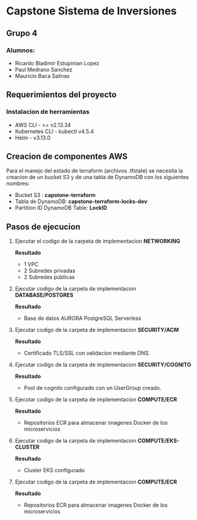 # Capstone Sistema de Inversiones
## Grupo 4
### Alumnos:
- Ricardo Bladimir Estupinian Lopez
- Paul Medrano Sanchez
- Mauricio Baca Salinas


## Requerimientos del proyecto
### Instalacion de herramientas
- AWS CLI - >= v2.13.34
- Kubernetes CLI - kubectl v4.5.4
- Helm - v3.13.0

## Creacion de componentes AWS
Para el manejo del estado de terraform (archivos .tfstate) se necesita la creacion de un bucket S3 y de una tabla de DynamoDB con los siguientes nombres:
- Bucket S3 : **capstone-terraform**
- Tabla de DynamoDB: **capstone-terraform-locks-dev**
- Partition ID DynamoDB Table: **LockID**

## Pasos de ejecucion
1. Ejecutar el codigo de la carpeta de implementacion **NETWORKING**

    **Resultado**
    - 1 VPC
    - 2 Subredes privadas
    - 2 Subredes públicas
2. Ejecutar codigo de la carpeta de implementacion **DATABASE/POSTGRES**

   **Resultado**
      - Base de datos AURORA PostgreSQL Serverless
   
3. Ejecutar codigo de la carpeta de implementacion **SECURITY/ACM**

   **Resultado**
    - Certificado TLS/SSL con validacion mediante DNS.
   
4. Ejecutar codigo de la carpeta de implementacion **SECURITY/COGNITO**

    **Resultado**
    - Pool de cognito configurado con un UserGroup creado.

5. Ejecutar codigo de la carpeta de implementacion **COMPUTE/ECR**

   **Resultado**
    - Repositorios ECR para almacenar imagenes Docker de los microservicios

6. Ejecutar codigo de la carpeta de implementacion **COMPUTE/EKS-CLUSTER**

   **Resultado**
   - Cluster EKS configurado

7. Ejecutar codigo de la carpeta de implementacion **COMPUTE/ECR**

   **Resultado**
   - Repositorios ECR para almacenar imagenes Docker de los microservicios